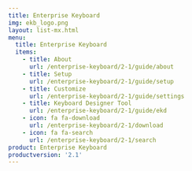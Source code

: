 ```yaml
---
title: Enterprise Keyboard
img: ekb_logo.png
layout: list-mx.html
menu:
  title: Enterprise Keyboard
  items:
    - title: About
      url: /enterprise-keyboard/2-1/guide/about
    - title: Setup
      url: /enterprise-keyboard/2-1/guide/setup
    - title: Customize
      url: /enterprise-keyboard/2-1/guide/settings
    - title: Keyboard Designer Tool
      url: /enterprise-keyboard/2-1/guide/ekd
    - icon: fa fa-download
      url: /enterprise-keyboard/2-1/download
    - icon: fa fa-search
      url: /enterprise-keyboard/2-1/search
product: Enterprise Keyboard
productversion: '2.1'
---
```


